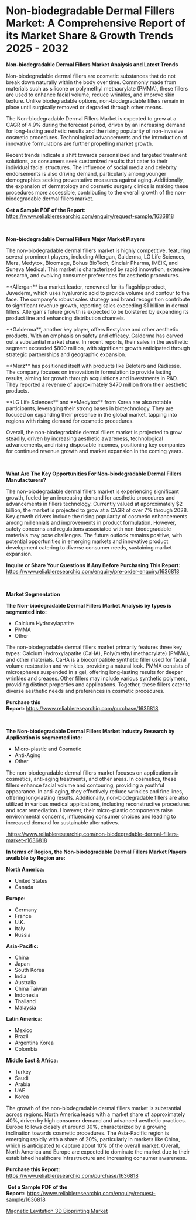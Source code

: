 <p><h1>Non-biodegradable Dermal Fillers Market: A Comprehensive Report of its Market Share & Growth Trends 2025 - 2032</h1></p><p><strong>Non-biodegradable Dermal Fillers Market Analysis and Latest Trends</strong></p>
<p><p>Non-biodegradable dermal fillers are cosmetic substances that do not break down naturally within the body over time. Commonly made from materials such as silicone or polymethyl methacrylate (PMMA), these fillers are used to enhance facial volume, reduce wrinkles, and improve skin texture. Unlike biodegradable options, non-biodegradable fillers remain in place until surgically removed or degraded through other means.</p><p>The Non-biodegradable Dermal Fillers Market is expected to grow at a CAGR of 4.9% during the forecast period, driven by an increasing demand for long-lasting aesthetic results and the rising popularity of non-invasive cosmetic procedures. Technological advancements and the introduction of innovative formulations are further propelling market growth. </p><p>Recent trends indicate a shift towards personalized and targeted treatment solutions, as consumers seek customized results that cater to their individual facial structures. The influence of social media and celebrity endorsements is also driving demand, particularly among younger demographics seeking preventative measures against aging. Additionally, the expansion of dermatology and cosmetic surgery clinics is making these procedures more accessible, contributing to the overall growth of the non-biodegradable dermal fillers market.</p></p>
<p><strong>Get a Sample PDF of the Report:&nbsp;</strong> <a href="https://www.reliableresearchiq.com/enquiry/request-sample/1636818?utm_campaign=3109&utm_medium=2&utm_source=Github&utm_content=ia&utm_term=23032025&utm_id=non-biodegradable-dermal-fillers">https://www.reliableresearchiq.com/enquiry/request-sample/1636818</a></p>
<p>&nbsp;</p>
<p><strong>Non-biodegradable Dermal Fillers Major Market Players</strong></p>
<p><p>The non-biodegradable dermal fillers market is highly competitive, featuring several prominent players, including Allergan, Galderma, LG Life Sciences, Merz, Medytox, Bloomage, Bohus BioTech, Sinclair Pharma, IMEIK, and Suneva Medical. This market is characterized by rapid innovation, extensive research, and evolving consumer preferences for aesthetic procedures.</p><p>**Allergan** is a market leader, renowned for its flagship product, Juvederm, which uses hyaluronic acid to provide volume and contour to the face. The company's robust sales strategy and brand recognition contribute to significant revenue growth, reporting sales exceeding $1 billion in dermal fillers. Allergan's future growth is expected to be bolstered by expanding its product line and enhancing distribution channels.</p><p>**Galderma**, another key player, offers Restylane and other aesthetic products. With an emphasis on safety and efficacy, Galderma has carved out a substantial market share. In recent reports, their sales in the aesthetic segment exceeded $800 million, with significant growth anticipated through strategic partnerships and geographic expansion.</p><p>**Merz** has positioned itself with products like Belotero and Radiesse. The company focuses on innovation in formulation to provide lasting results, aiming for growth through acquisitions and investments in R&D. They reported a revenue of approximately $470 million from their aesthetic products.</p><p>**LG Life Sciences** and **Medytox** from Korea are also notable participants, leveraging their strong bases in biotechnology. They are focused on expanding their presence in the global market, tapping into regions with rising demand for cosmetic procedures.</p><p>Overall, the non-biodegradable dermal fillers market is projected to grow steadily, driven by increasing aesthetic awareness, technological advancements, and rising disposable incomes, positioning key companies for continued revenue growth and market expansion in the coming years.</p></p>
<p>&nbsp;</p>
<p><strong>What Are The Key Opportunities For Non-biodegradable Dermal Fillers Manufacturers?</strong></p>
<p><p>The non-biodegradable dermal fillers market is experiencing significant growth, fueled by an increasing demand for aesthetic procedures and advancements in fillers technology. Currently valued at approximately $2 billion, the market is projected to grow at a CAGR of over 7% through 2028. Key growth drivers include the rising popularity of cosmetic enhancements among millennials and improvements in product formulation. However, safety concerns and regulations associated with non-biodegradable materials may pose challenges. The future outlook remains positive, with potential opportunities in emerging markets and innovative product development catering to diverse consumer needs, sustaining market expansion.</p></p>
<p><strong>Inquire or Share Your Questions If Any Before Purchasing This Report:</strong> <a href="https://www.reliableresearchiq.com/enquiry/pre-order-enquiry/1636818?utm_campaign=3109&utm_medium=2&utm_source=Github&utm_content=ia&utm_term=23032025&utm_id=non-biodegradable-dermal-fillers">https://www.reliableresearchiq.com/enquiry/pre-order-enquiry/1636818</a></p>
<p>&nbsp;</p>
<p><strong>Market Segmentation</strong></p>
<p><strong>The Non-biodegradable Dermal Fillers Market Analysis by types is segmented into:</strong></p>
<p><ul><li>Calcium Hydroxylapatite</li><li>PMMA</li><li>Other</li></ul></p>
<p><p>The non-biodegradable dermal fillers market primarily features three key types: Calcium Hydroxylapatite (CaHA), Poly(methyl methacrylate) (PMMA), and other materials. CaHA is a biocompatible synthetic filler used for facial volume restoration and wrinkles, providing a natural look. PMMA consists of microspheres suspended in a gel, offering long-lasting results for deeper wrinkles and creases. Other fillers may include various synthetic polymers, providing distinct properties and applications. Together, these fillers cater to diverse aesthetic needs and preferences in cosmetic procedures.</p></p>
<p><strong>Purchase this Report:&nbsp;</strong><a href="https://www.reliableresearchiq.com/purchase/1636818?utm_campaign=3109&utm_medium=2&utm_source=Github&utm_content=ia&utm_term=23032025&utm_id=non-biodegradable-dermal-fillers">https://www.reliableresearchiq.com/purchase/1636818</a></p>
<p>&nbsp;</p>
<p><strong>The Non-biodegradable Dermal Fillers Market Industry Research by Application is segmented into:</strong></p>
<p><ul><li>Micro-plastic and Cosmetic</li><li>Anti-Aging</li><li>Other</li></ul></p>
<p><p>The non-biodegradable dermal fillers market focuses on applications in cosmetics, anti-aging treatments, and other areas. In cosmetics, these fillers enhance facial volume and contouring, providing a youthful appearance. In anti-aging, they effectively reduce wrinkles and fine lines, offering long-lasting results. Additionally, non-biodegradable fillers are also utilized in various medical applications, including reconstructive procedures and scar remediation. However, their micro-plastic components raise environmental concerns, influencing consumer choices and leading to increased demand for sustainable alternatives.</p></p>
<p><a href="https://www.reliableresearchiq.com/non-biodegradable-dermal-fillers-market-r1636818?utm_campaign=3109&utm_medium=2&utm_source=Github&utm_content=ia&utm_term=23032025&utm_id=non-biodegradable-dermal-fillers">&nbsp;https://www.reliableresearchiq.com/non-biodegradable-dermal-fillers-market-r1636818</a></p>
<p><strong>In terms of Region, the Non-biodegradable Dermal Fillers Market Players available by Region are:</strong></p>
<p>
    <p> <strong> North America: </strong>
        <ul>
            <li>United States</li>
            <li>Canada</li>
        </ul>
        </p> 
    <p> <strong> Europe: </strong>
        <ul>
            <li>Germany</li>
            <li>France</li>
            <li>U.K.</li>
            <li>Italy</li>
            <li>Russia</li>
        </ul>
        </p> 
    <p> <strong> Asia-Pacific: </strong>
        <ul>
            <li>China</li>
            <li>Japan</li>
            <li>South Korea</li>
            <li>India</li>
            <li>Australia</li>
            <li>China Taiwan</li>
            <li>Indonesia</li>
            <li>Thailand</li>
            <li>Malaysia</li>
        </ul>
        </p> 
    <p> <strong> Latin America: </strong>
        <ul>
            <li>Mexico</li>
            <li>Brazil</li>
            <li>Argentina Korea</li>
            <li>Colombia</li>
        </ul>
        </p> 
    <p> <strong> Middle East & Africa: </strong>
        <ul>
            <li>Turkey</li>
            <li>Saudi</li>
            <li>Arabia</li>
            <li>UAE</li>
            <li>Korea</li>
        </ul>
    </p>
    </p>
<p><p>The growth of the non-biodegradable dermal fillers market is substantial across regions. North America leads with a market share of approximately 40%, driven by high consumer demand and advanced aesthetic practices. Europe follows closely at around 30%, characterized by a growing inclination towards cosmetic procedures. The Asia-Pacific region is emerging rapidly with a share of 20%, particularly in markets like China, which is anticipated to capture about 10% of the overall market. Overall, North America and Europe are expected to dominate the market due to their established healthcare infrastructure and increasing consumer awareness.</p></p>
<p><strong>Purchase this Report: </strong><a href="https://www.reliableresearchiq.com/purchase/1636818?utm_campaign=3109&utm_medium=2&utm_source=Github&utm_content=ia&utm_term=23032025&utm_id=non-biodegradable-dermal-fillers">https://www.reliableresearchiq.com/purchase/1636818</a></p>
<p>&nbsp;<strong>Get a Sample PDF of the Report:&nbsp;&nbsp;</strong><a href="https://www.reliableresearchiq.com/enquiry/request-sample/1636818?utm_campaign=3109&utm_medium=2&utm_source=Github&utm_content=ia&utm_term=23032025&utm_id=non-biodegradable-dermal-fillers">https://www.reliableresearchiq.com/enquiry/request-sample/1636818</a></p>
<p><strong></strong></p>
<p><p><a href="https://github.com/daemluari/Market-Research-Report-List-1/blob/main/magnetic-levitation-3d-bioprinting-market.md?utm_campaign=3109&utm_medium=2&utm_source=Github&utm_content=ia&utm_term=23032025&utm_id=non-biodegradable-dermal-fillers">Magnetic Levitation 3D Bioprinting Market</a></p></p>